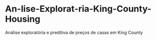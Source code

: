 # An-lise-Explorat-ria-King-County-Housing
Análise exploratória e preditiva de preços de casas em King County
